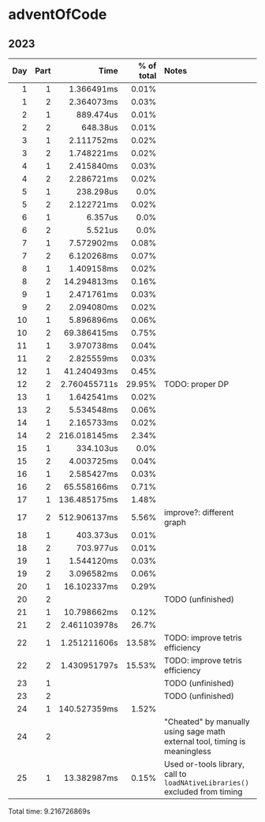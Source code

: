 # adventOfCode
## 2023
|Day|Part|Time|% of total|Notes|
|--:|--:|--:|--:|:--|
| 1 | 1 | 1.366491ms | 0.01% |
| 1 | 2 | 2.364073ms | 0.03% |
| 2 | 1 | 889.474us | 0.01% |
| 2 | 2 | 648.38us | 0.01% |
| 3 | 1 | 2.111752ms | 0.02% |
| 3 | 2 | 1.748221ms | 0.02% |
| 4 | 1 | 2.415840ms | 0.03% |
| 4 | 2 | 2.286721ms | 0.02% |
| 5 | 1 | 238.298us | 0.0% |
| 5 | 2 | 2.122721ms | 0.02% |
| 6 | 1 | 6.357us | 0.0% |
| 6 | 2 | 5.521us | 0.0% |
| 7 | 1 | 7.572902ms | 0.08% |
| 7 | 2 | 6.120268ms | 0.07% |
| 8 | 1 | 1.409158ms | 0.02% |
| 8 | 2 | 14.294813ms | 0.16% |
| 9 | 1 | 2.471761ms | 0.03% |
| 9 | 2 | 2.094080ms | 0.02% |
| 10 | 1 | 5.896896ms | 0.06% |
| 10 | 2 | 69.386415ms | 0.75% |
| 11 | 1 | 3.970738ms | 0.04% |
| 11 | 2 | 2.825559ms | 0.03% |
| 12 | 1 | 41.240493ms | 0.45% |
| 12 | 2 | 2.760455711s | 29.95% | TODO: proper DP
| 13 | 1 | 1.642541ms | 0.02% |
| 13 | 2 | 5.534548ms | 0.06% |
| 14 | 1 | 2.165733ms | 0.02% |
| 14 | 2 | 216.018145ms | 2.34% |
| 15 | 1 | 334.103us | 0.0% |
| 15 | 2 | 4.003725ms | 0.04% |
| 16 | 1 | 2.585427ms | 0.03% |
| 16 | 2 | 65.558166ms | 0.71% |
| 17 | 1 | 136.485175ms | 1.48% |
| 17 | 2 | 512.906137ms | 5.56% | improve?: different graph
| 18 | 1 | 403.373us | 0.01% |
| 18 | 2 | 703.977us | 0.01% |
| 19 | 1 | 1.544120ms | 0.03% |
| 19 | 2 | 3.096582ms | 0.06% |
| 20 | 1 | 16.102337ms | 0.29% |
| 20 | 2 |  |  | TODO (unfinished)
| 21 | 1 | 10.798662ms | 0.12% |
| 21 | 2 | 2.461103978s | 26.7% |
| 22 | 1 | 1.251211606s | 13.58% | TODO: improve tetris efficiency
| 22 | 2 | 1.430951797s | 15.53% | TODO: improve tetris efficiency
| 23 | 1 |  |  | TODO (unfinished)
| 23 | 2 |  |  | TODO (unfinished)
| 24 | 1 | 140.527359ms | 1.52% |
| 24 | 2 |  |  | "Cheated" by manually using sage math external tool, timing is meaningless
| 25 | 1 | 13.382987ms | 0.15% | Used or-tools library, call to `loadNAtiveLibraries()` excluded from timing

Total time: 9.216726869s
